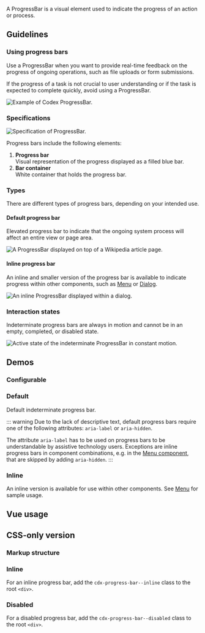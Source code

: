 <script setup>
import CdxDocsConfigurableGeneric from '@/../src/components/configurable-generic/ConfigurableGeneric.vue';
import { CdxProgressBar } from '@wikimedia/codex';

const controlsConfig = [
	{
		name: 'inline',
		type: 'boolean'
	},
	{
		name: 'aria-label',
		type: 'text',
		initial: 'ProgressBar example'
	},
	{
		name: 'disabled',
		type: 'boolean'
	}
];
</script>

A ProgressBar is a visual element used to indicate the progress of an action or process.

## Guidelines

### Using progress bars
Use a ProgressBar when you want to provide real-time feedback on the progress of
ongoing operations, such as file uploads or form submissions.

If the progress of a task is not crucial to user understanding or if the task is
expected to complete quickly, avoid using a ProgressBar.

![Example of Codex ProgressBar.](../../assets/components/progress-bar-using.svg)

### Specifications

![Specification of ProgressBar.](../../assets/components/progress-bar-specifications.svg)

Progress bars include the following elements:
1. **Progress bar**<br>Visual representation of the progress displayed as a filled blue bar.
2. **Bar container**<br>White container that holds the progress bar.

### Types
There are different types of progress bars, depending on your intended use.

#### Default progress bar
Elevated progress bar to indicate that the ongoing system process will affect an
entire view or page area.

![A ProgressBar displayed on top of a Wikipedia article page.](../../assets/components/progress-bar-types-base.svg)

#### Inline progress bar
An inline and smaller version of the progress bar is available to indicate
progress within other components, such as [Menu](./menu.md) or
[Dialog](./dialog.md).

![An inline ProgressBar displayed within a dialog.](../../assets/components/progress-bar-types-inline.svg)

### Interaction states
Indeterminate progress bars are always in motion and cannot be in an empty, completed,
or disabled state.

![Active state of the indeterminate ProgressBar in constant motion.](../../assets/components/progress-bar-interaction-states.svg)

## Demos

### Configurable

<cdx-demo-wrapper :controls-config="controlsConfig" :show-generated-code="true">
<template v-slot:demo="{ propValues }">
	<cdx-docs-configurable-generic v-bind="propValues" />
</template>
</cdx-demo-wrapper>

### Default

Default indeterminate progress bar.

::: warning
Due to the lack of descriptive text, default progress bars require one of the
following attributes: `aria-label` or `aria-hidden`.

The attribute `aria-label` has to be used on progress bars to be understandable
by assistive technology users. Exceptions are inline progress bars in component
combinations, e.g. in the [Menu component](./menu.md), that are skipped by
adding `aria-hidden`.
:::

<cdx-demo-wrapper>
<template v-slot:demo>
	<cdx-progress-bar aria-label="Indeterminate progress bar" />
</template>

<template v-slot:code>

```vue-html
<cdx-progress-bar aria-label="Indeterminate progress bar" />
```

</template>
</cdx-demo-wrapper>

### Inline

An inline version is available for use within other components. See
[Menu](./menu#pending-state) for sample usage.

<cdx-demo-wrapper>
<template v-slot:demo>
	<cdx-progress-bar :inline="true" aria-label="ProgressBar example" />
</template>

<template v-slot:code>

```vue-html
<cdx-progress-bar :inline="true" />
```

</template>
</cdx-demo-wrapper>

## Vue usage

## CSS-only version

### Markup structure

<cdx-demo-wrapper>
<template v-slot:demo>
	<!-- Wrapper div with ARIA attributes -->
	<div class="cdx-progress-bar" role="progressbar" aria-label="ProgressBar example">
		<!-- Empty inner div -->
		<div class="cdx-progress-bar__bar" />
	</div>
</template>

<template v-slot:code>

```html
<!-- Wrapper div with ARIA attributes -->
<div class="cdx-progress-bar" role="progressbar" aria-label="ProgressBar example">
	<!-- Empty inner div -->
	<div class="cdx-progress-bar__bar" />
</div>
```

</template>
</cdx-demo-wrapper>

### Inline

For an inline progress bar, add the `cdx-progress-bar--inline` class to the root `<div>`.

<cdx-demo-wrapper>
<template v-slot:demo>
	<div class="cdx-progress-bar cdx-progress-bar--inline" role="progressbar">
		<div class="cdx-progress-bar__bar" />
	</div>
</template>

<template v-slot:code>

```html
<div class="cdx-progress-bar cdx-progress-bar--inline" role="progressbar">
	<div class="cdx-progress-bar__bar" />
</div>
```

</template>
</cdx-demo-wrapper>

### Disabled

For a disabled progress bar, add the `cdx-progress-bar--disabled` class to the root `<div>`.

<cdx-demo-wrapper>
<template v-slot:demo>
	<div class="cdx-progress-bar cdx-progress-bar--disabled" role="progressbar">
		<div class="cdx-progress-bar__bar" />
	</div>
</template>

<template v-slot:code>

```html
<div class="cdx-progress-bar cdx-progress-bar--disabled" role="progressbar">
	<div class="cdx-progress-bar__bar" />
</div>
```

</template>
</cdx-demo-wrapper>

<cdx-demo-wrapper>
<template v-slot:demo>
	<div class="cdx-progress-bar cdx-progress-bar--inline cdx-progress-bar--disabled" role="progressbar">
		<div class="cdx-progress-bar__bar" />
	</div>
</template>

<template v-slot:code>

```html
<div class="cdx-progress-bar cdx-progress-bar--inline cdx-progress-bar--disabled" role="progressbar">
	<div class="cdx-progress-bar__bar" />
</div>
```

</template>
</cdx-demo-wrapper>